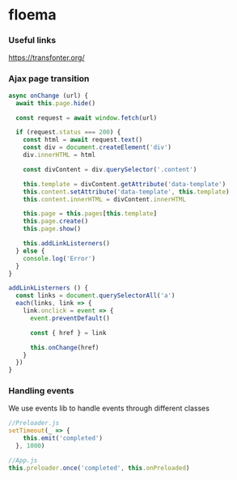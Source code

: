 # floema


### Useful links
https://transfonter.org/


### Ajax page transition

```js
async onChange (url) {
  await this.page.hide()

  const request = await window.fetch(url)

  if (request.status === 200) {
    const html = await request.text()
    const div = document.createElement('div')
    div.innerHTML = html

    const divContent = div.querySelector('.content')

    this.template = divContent.getAttribute('data-template')
    this.content.setAttribute('data-template', this.template)
    this.content.innerHTML = divContent.innerHTML

    this.page = this.pages[this.template]
    this.page.create()
    this.page.show()

    this.addLinkListerners()
  } else {
    console.log('Error')
  }
}

addLinkListerners () {
  const links = document.querySelectorAll('a')
  each(links, link => {
    link.onclick = event => {
      event.preventDefault()

      const { href } = link

      this.onChange(href)
    }
  })
}
```


### Handling events

We use events lib to handle events through different classes

```js
//Preloader.js
setTimeout(_ => {
    this.emit('completed')
  }, 1000)

//App.js
this.preloader.once('completed', this.onPreloaded)
```
